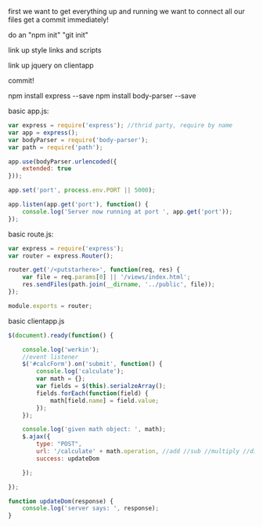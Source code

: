 first we want to get everything up and running
we want to connect all our files
get a commit immediately!

do an "npm init"
"git init"

link up style links and scripts

link up jquery on clientapp

commit!

npm install express --save
npm install body-parser --save

basic app.js:
```javascript
var express = require('express'); //thrid party, require by name
var app = express();
var bodyParser = require('body-parser');
var path = require('path');

app.use(bodyParser.urlencoded({
    extended: true
}));

app.set('port', process.env.PORT || 5000);

app.listen(app.get('port'), function() {
    console.log('Server now running at port ', app.get('port'));
});
```

basic route.js:
```javascript
var express = require('express');
var router = express.Router();

router.get('/<putstarhere>', function(req, res) {
    var file = req.params[0] || '/views/index.html';
    res.sendFiles(path.join(__dirname, '../public', file));
});

module.exports = router;
```

basic clientapp.js
```javascript
$(document).ready(function() {

    console.log('werkin');
    //event listener
    $('#calcForm').on('submit', function() {
        console.log('calculate');
        var math = {};
        var fields = $(this).serialzeArray();
        fields.forEach(function(field) {
            math[field.name] = field.value;
        });
    });

    console.log('given math object: ', math);
    $.ajax({
        type: "POST",
        url: '/calculate' + math.operation, //add //sub //multiply //divide //this is a dynamically created URL
        success: updateDom

    });

});

function updateDom(response) {
    console.log('server says: ', response);
}
```
